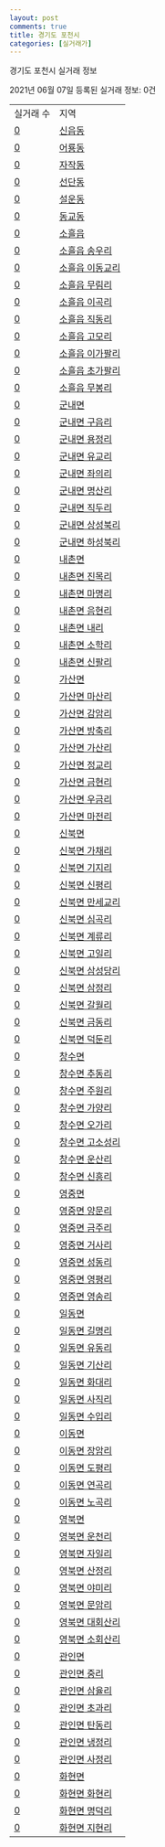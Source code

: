```yaml
---
layout: post
comments: true
title: 경기도 포천시
categories: [실거래가]
---
```


경기도 포천시 실거래 정보

2021년 06월 07일 등록된 실거래 정보: 0건


<table>
  <tr>
    <td>실거래 수</td>
    <td>지역</td>
  </tr>

  
  <tr>
    <td><a href="4165010100.html">0</a></td>
    <td><a href="4165010100.html">신읍동</a></td>
  </tr>
    

  <tr>
    <td><a href="4165010200.html">0</a></td>
    <td><a href="4165010200.html">어룡동</a></td>
  </tr>
    

  <tr>
    <td><a href="4165010300.html">0</a></td>
    <td><a href="4165010300.html">자작동</a></td>
  </tr>
    

  <tr>
    <td><a href="4165010400.html">0</a></td>
    <td><a href="4165010400.html">선단동</a></td>
  </tr>
    

  <tr>
    <td><a href="4165010500.html">0</a></td>
    <td><a href="4165010500.html">설운동</a></td>
  </tr>
    

  <tr>
    <td><a href="4165010600.html">0</a></td>
    <td><a href="4165010600.html">동교동</a></td>
  </tr>
    

  <tr>
    <td><a href="4165025000.html">0</a></td>
    <td><a href="4165025000.html">소흘읍</a></td>
  </tr>
    

  <tr>
    <td><a href="4165025021.html">0</a></td>
    <td><a href="4165025021.html">소흘읍 송우리</a></td>
  </tr>
    

  <tr>
    <td><a href="4165025022.html">0</a></td>
    <td><a href="4165025022.html">소흘읍 이동교리</a></td>
  </tr>
    

  <tr>
    <td><a href="4165025023.html">0</a></td>
    <td><a href="4165025023.html">소흘읍 무림리</a></td>
  </tr>
    

  <tr>
    <td><a href="4165025024.html">0</a></td>
    <td><a href="4165025024.html">소흘읍 이곡리</a></td>
  </tr>
    

  <tr>
    <td><a href="4165025025.html">0</a></td>
    <td><a href="4165025025.html">소흘읍 직동리</a></td>
  </tr>
    

  <tr>
    <td><a href="4165025026.html">0</a></td>
    <td><a href="4165025026.html">소흘읍 고모리</a></td>
  </tr>
    

  <tr>
    <td><a href="4165025027.html">0</a></td>
    <td><a href="4165025027.html">소흘읍 이가팔리</a></td>
  </tr>
    

  <tr>
    <td><a href="4165025028.html">0</a></td>
    <td><a href="4165025028.html">소흘읍 초가팔리</a></td>
  </tr>
    

  <tr>
    <td><a href="4165025029.html">0</a></td>
    <td><a href="4165025029.html">소흘읍 무봉리</a></td>
  </tr>
    

  <tr>
    <td><a href="4165031000.html">0</a></td>
    <td><a href="4165031000.html">군내면</a></td>
  </tr>
    

  <tr>
    <td><a href="4165031021.html">0</a></td>
    <td><a href="4165031021.html">군내면 구읍리</a></td>
  </tr>
    

  <tr>
    <td><a href="4165031022.html">0</a></td>
    <td><a href="4165031022.html">군내면 용정리</a></td>
  </tr>
    

  <tr>
    <td><a href="4165031023.html">0</a></td>
    <td><a href="4165031023.html">군내면 유교리</a></td>
  </tr>
    

  <tr>
    <td><a href="4165031024.html">0</a></td>
    <td><a href="4165031024.html">군내면 좌의리</a></td>
  </tr>
    

  <tr>
    <td><a href="4165031025.html">0</a></td>
    <td><a href="4165031025.html">군내면 명산리</a></td>
  </tr>
    

  <tr>
    <td><a href="4165031026.html">0</a></td>
    <td><a href="4165031026.html">군내면 직두리</a></td>
  </tr>
    

  <tr>
    <td><a href="4165031027.html">0</a></td>
    <td><a href="4165031027.html">군내면 상성북리</a></td>
  </tr>
    

  <tr>
    <td><a href="4165031028.html">0</a></td>
    <td><a href="4165031028.html">군내면 하성북리</a></td>
  </tr>
    

  <tr>
    <td><a href="4165032000.html">0</a></td>
    <td><a href="4165032000.html">내촌면</a></td>
  </tr>
    

  <tr>
    <td><a href="4165032021.html">0</a></td>
    <td><a href="4165032021.html">내촌면 진목리</a></td>
  </tr>
    

  <tr>
    <td><a href="4165032022.html">0</a></td>
    <td><a href="4165032022.html">내촌면 마명리</a></td>
  </tr>
    

  <tr>
    <td><a href="4165032023.html">0</a></td>
    <td><a href="4165032023.html">내촌면 음현리</a></td>
  </tr>
    

  <tr>
    <td><a href="4165032024.html">0</a></td>
    <td><a href="4165032024.html">내촌면 내리</a></td>
  </tr>
    

  <tr>
    <td><a href="4165032025.html">0</a></td>
    <td><a href="4165032025.html">내촌면 소학리</a></td>
  </tr>
    

  <tr>
    <td><a href="4165032026.html">0</a></td>
    <td><a href="4165032026.html">내촌면 신팔리</a></td>
  </tr>
    

  <tr>
    <td><a href="4165033000.html">0</a></td>
    <td><a href="4165033000.html">가산면</a></td>
  </tr>
    

  <tr>
    <td><a href="4165033021.html">0</a></td>
    <td><a href="4165033021.html">가산면 마산리</a></td>
  </tr>
    

  <tr>
    <td><a href="4165033022.html">0</a></td>
    <td><a href="4165033022.html">가산면 감암리</a></td>
  </tr>
    

  <tr>
    <td><a href="4165033023.html">0</a></td>
    <td><a href="4165033023.html">가산면 방축리</a></td>
  </tr>
    

  <tr>
    <td><a href="4165033024.html">0</a></td>
    <td><a href="4165033024.html">가산면 가산리</a></td>
  </tr>
    

  <tr>
    <td><a href="4165033025.html">0</a></td>
    <td><a href="4165033025.html">가산면 정교리</a></td>
  </tr>
    

  <tr>
    <td><a href="4165033026.html">0</a></td>
    <td><a href="4165033026.html">가산면 금현리</a></td>
  </tr>
    

  <tr>
    <td><a href="4165033027.html">0</a></td>
    <td><a href="4165033027.html">가산면 우금리</a></td>
  </tr>
    

  <tr>
    <td><a href="4165033028.html">0</a></td>
    <td><a href="4165033028.html">가산면 마전리</a></td>
  </tr>
    

  <tr>
    <td><a href="4165034000.html">0</a></td>
    <td><a href="4165034000.html">신북면</a></td>
  </tr>
    

  <tr>
    <td><a href="4165034021.html">0</a></td>
    <td><a href="4165034021.html">신북면 가채리</a></td>
  </tr>
    

  <tr>
    <td><a href="4165034022.html">0</a></td>
    <td><a href="4165034022.html">신북면 기지리</a></td>
  </tr>
    

  <tr>
    <td><a href="4165034023.html">0</a></td>
    <td><a href="4165034023.html">신북면 신평리</a></td>
  </tr>
    

  <tr>
    <td><a href="4165034024.html">0</a></td>
    <td><a href="4165034024.html">신북면 만세교리</a></td>
  </tr>
    

  <tr>
    <td><a href="4165034025.html">0</a></td>
    <td><a href="4165034025.html">신북면 심곡리</a></td>
  </tr>
    

  <tr>
    <td><a href="4165034026.html">0</a></td>
    <td><a href="4165034026.html">신북면 계류리</a></td>
  </tr>
    

  <tr>
    <td><a href="4165034027.html">0</a></td>
    <td><a href="4165034027.html">신북면 고일리</a></td>
  </tr>
    

  <tr>
    <td><a href="4165034028.html">0</a></td>
    <td><a href="4165034028.html">신북면 삼성당리</a></td>
  </tr>
    

  <tr>
    <td><a href="4165034029.html">0</a></td>
    <td><a href="4165034029.html">신북면 삼정리</a></td>
  </tr>
    

  <tr>
    <td><a href="4165034030.html">0</a></td>
    <td><a href="4165034030.html">신북면 갈월리</a></td>
  </tr>
    

  <tr>
    <td><a href="4165034031.html">0</a></td>
    <td><a href="4165034031.html">신북면 금동리</a></td>
  </tr>
    

  <tr>
    <td><a href="4165034032.html">0</a></td>
    <td><a href="4165034032.html">신북면 덕둔리</a></td>
  </tr>
    

  <tr>
    <td><a href="4165035000.html">0</a></td>
    <td><a href="4165035000.html">창수면</a></td>
  </tr>
    

  <tr>
    <td><a href="4165035021.html">0</a></td>
    <td><a href="4165035021.html">창수면 추동리</a></td>
  </tr>
    

  <tr>
    <td><a href="4165035022.html">0</a></td>
    <td><a href="4165035022.html">창수면 주원리</a></td>
  </tr>
    

  <tr>
    <td><a href="4165035023.html">0</a></td>
    <td><a href="4165035023.html">창수면 가양리</a></td>
  </tr>
    

  <tr>
    <td><a href="4165035024.html">0</a></td>
    <td><a href="4165035024.html">창수면 오가리</a></td>
  </tr>
    

  <tr>
    <td><a href="4165035025.html">0</a></td>
    <td><a href="4165035025.html">창수면 고소성리</a></td>
  </tr>
    

  <tr>
    <td><a href="4165035026.html">0</a></td>
    <td><a href="4165035026.html">창수면 운산리</a></td>
  </tr>
    

  <tr>
    <td><a href="4165035027.html">0</a></td>
    <td><a href="4165035027.html">창수면 신흥리</a></td>
  </tr>
    

  <tr>
    <td><a href="4165036000.html">0</a></td>
    <td><a href="4165036000.html">영중면</a></td>
  </tr>
    

  <tr>
    <td><a href="4165036021.html">0</a></td>
    <td><a href="4165036021.html">영중면 양문리</a></td>
  </tr>
    

  <tr>
    <td><a href="4165036022.html">0</a></td>
    <td><a href="4165036022.html">영중면 금주리</a></td>
  </tr>
    

  <tr>
    <td><a href="4165036023.html">0</a></td>
    <td><a href="4165036023.html">영중면 거사리</a></td>
  </tr>
    

  <tr>
    <td><a href="4165036024.html">0</a></td>
    <td><a href="4165036024.html">영중면 성동리</a></td>
  </tr>
    

  <tr>
    <td><a href="4165036025.html">0</a></td>
    <td><a href="4165036025.html">영중면 영평리</a></td>
  </tr>
    

  <tr>
    <td><a href="4165036026.html">0</a></td>
    <td><a href="4165036026.html">영중면 영송리</a></td>
  </tr>
    

  <tr>
    <td><a href="4165037000.html">0</a></td>
    <td><a href="4165037000.html">일동면</a></td>
  </tr>
    

  <tr>
    <td><a href="4165037021.html">0</a></td>
    <td><a href="4165037021.html">일동면 길명리</a></td>
  </tr>
    

  <tr>
    <td><a href="4165037022.html">0</a></td>
    <td><a href="4165037022.html">일동면 유동리</a></td>
  </tr>
    

  <tr>
    <td><a href="4165037023.html">0</a></td>
    <td><a href="4165037023.html">일동면 기산리</a></td>
  </tr>
    

  <tr>
    <td><a href="4165037024.html">0</a></td>
    <td><a href="4165037024.html">일동면 화대리</a></td>
  </tr>
    

  <tr>
    <td><a href="4165037025.html">0</a></td>
    <td><a href="4165037025.html">일동면 사직리</a></td>
  </tr>
    

  <tr>
    <td><a href="4165037026.html">0</a></td>
    <td><a href="4165037026.html">일동면 수입리</a></td>
  </tr>
    

  <tr>
    <td><a href="4165038000.html">0</a></td>
    <td><a href="4165038000.html">이동면</a></td>
  </tr>
    

  <tr>
    <td><a href="4165038021.html">0</a></td>
    <td><a href="4165038021.html">이동면 장암리</a></td>
  </tr>
    

  <tr>
    <td><a href="4165038022.html">0</a></td>
    <td><a href="4165038022.html">이동면 도평리</a></td>
  </tr>
    

  <tr>
    <td><a href="4165038023.html">0</a></td>
    <td><a href="4165038023.html">이동면 연곡리</a></td>
  </tr>
    

  <tr>
    <td><a href="4165038024.html">0</a></td>
    <td><a href="4165038024.html">이동면 노곡리</a></td>
  </tr>
    

  <tr>
    <td><a href="4165039000.html">0</a></td>
    <td><a href="4165039000.html">영북면</a></td>
  </tr>
    

  <tr>
    <td><a href="4165039021.html">0</a></td>
    <td><a href="4165039021.html">영북면 운천리</a></td>
  </tr>
    

  <tr>
    <td><a href="4165039022.html">0</a></td>
    <td><a href="4165039022.html">영북면 자일리</a></td>
  </tr>
    

  <tr>
    <td><a href="4165039023.html">0</a></td>
    <td><a href="4165039023.html">영북면 산정리</a></td>
  </tr>
    

  <tr>
    <td><a href="4165039024.html">0</a></td>
    <td><a href="4165039024.html">영북면 야미리</a></td>
  </tr>
    

  <tr>
    <td><a href="4165039025.html">0</a></td>
    <td><a href="4165039025.html">영북면 문암리</a></td>
  </tr>
    

  <tr>
    <td><a href="4165039026.html">0</a></td>
    <td><a href="4165039026.html">영북면 대회산리</a></td>
  </tr>
    

  <tr>
    <td><a href="4165039027.html">0</a></td>
    <td><a href="4165039027.html">영북면 소회산리</a></td>
  </tr>
    

  <tr>
    <td><a href="4165040000.html">0</a></td>
    <td><a href="4165040000.html">관인면</a></td>
  </tr>
    

  <tr>
    <td><a href="4165040021.html">0</a></td>
    <td><a href="4165040021.html">관인면 중리</a></td>
  </tr>
    

  <tr>
    <td><a href="4165040022.html">0</a></td>
    <td><a href="4165040022.html">관인면 삼율리</a></td>
  </tr>
    

  <tr>
    <td><a href="4165040023.html">0</a></td>
    <td><a href="4165040023.html">관인면 초과리</a></td>
  </tr>
    

  <tr>
    <td><a href="4165040024.html">0</a></td>
    <td><a href="4165040024.html">관인면 탄동리</a></td>
  </tr>
    

  <tr>
    <td><a href="4165040025.html">0</a></td>
    <td><a href="4165040025.html">관인면 냉정리</a></td>
  </tr>
    

  <tr>
    <td><a href="4165040026.html">0</a></td>
    <td><a href="4165040026.html">관인면 사정리</a></td>
  </tr>
    

  <tr>
    <td><a href="4165041000.html">0</a></td>
    <td><a href="4165041000.html">화현면</a></td>
  </tr>
    

  <tr>
    <td><a href="4165041021.html">0</a></td>
    <td><a href="4165041021.html">화현면 화현리</a></td>
  </tr>
    

  <tr>
    <td><a href="4165041022.html">0</a></td>
    <td><a href="4165041022.html">화현면 명덕리</a></td>
  </tr>
    

  <tr>
    <td><a href="4165041023.html">0</a></td>
    <td><a href="4165041023.html">화현면 지현리</a></td>
  </tr>
    


</table>
    